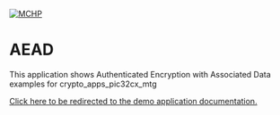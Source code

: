 
[![MCHP](https://www.microchip.com/ResourcePackages/Microchip/assets/dist/images/logo.png)](https://www.microchip.com)

# AEAD

This application shows Authenticated Encryption with Associated Data examples for crypto_apps_pic32cx_mtg

[Click here to be redirected to the demo application documentation.](https://onlinedocs.microchip.com/oxy/GUID-09251AF5-BCD7-427A-ACCD-98C7C2FE3879-en-US-3/GUID-8B3CA048-6A1F-4DF3-8509-1C093688B39B.html)
